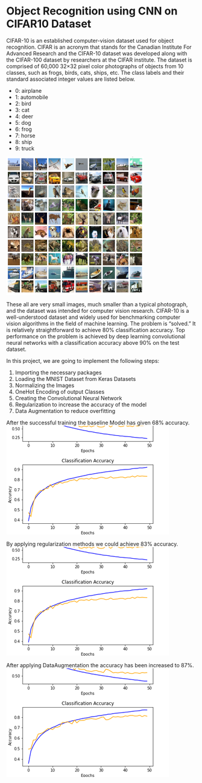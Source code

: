 # Object Recognition using CNN on CIFAR10 Dataset

CIFAR-10  is an established computer-vision dataset used for object recognition. CIFAR is an acronym that stands for the Canadian Institute For Advanced Research and the CIFAR-10 dataset was developed along with the CIFAR-100 dataset by researchers at the CIFAR institute. The dataset is comprised of 60,000 32×32 pixel color photographs of objects from 10 classes, such as frogs, birds, cats, ships, etc. The class labels and their standard associated integer values are listed below.

- 0: airplane
- 1: automobile
- 2: bird
- 3: cat
- 4: deer
- 5: dog
- 6: frog
- 7: horse
- 8: ship
- 9: truck

![cifar-10.png](/cifar-10.png)

These all are very small images, much smaller than a typical photograph, and the dataset was intended for computer vision research. CIFAR-10 is a well-understood dataset and widely used for benchmarking computer vision algorithms in the field of machine learning. The problem is “solved.” It is relatively straightforward to achieve 80% classification accuracy. Top performance on the problem is achieved by deep learning convolutional neural networks with a classification accuracy above 90% on the test dataset.

In this project, we are going to implement the following steps:
1. Importing the necessary packages
2. Loading the MNIST Dataset from Keras Datasets
3. Normalizing the Images
4. OneHot Encoding of output Classes
5. Creating the Convolutional Neural Network
6. Regularization to increase the accuracy of the model
7. Data Augmentation to reduce overfitting

After the successful training the baseline Model has given 68% accuracy. 
![Baseline Model Graph](/1.png)

By applying regularization methods we could achieve 83% accuracy.
![Regularization Graph](/2.png)

After applying DataAugmentation the accuracy has been increased to 87%.
![Data Augmentation Graph](/3.png)
